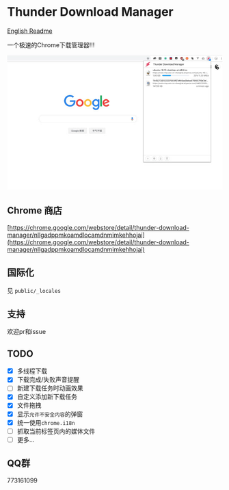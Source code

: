# Thunder Download Manager

[English Readme](README.md)

一个极速的Chrome下载管理器!!!

![preview.jpg](preview.jpg)

## Chrome 商店
[https://chrome.google.com/webstore/detail/thunder-download-manager/nllgadppmkoamdlocamdnmimkehhojai](https://chrome.google.com/webstore/detail/thunder-download-manager/nllgadppmkoamdlocamdnmimkehhojai)

## 国际化

见 `public/_locales`

## 支持

欢迎pr和issue

## TODO

- [x] 多线程下载
- [x] 下载完成/失败声音提醒
- [ ] 新建下载任务时动画效果
- [x] 自定义添加新下载任务
- [x] 文件拖拽
- [x] 显示`允许不安全内容`的弹窗
- [x] 统一使用`chrome.i18n`
- [ ] 抓取当前标签页内的媒体文件
- [ ] 更多...

## QQ群

773161099